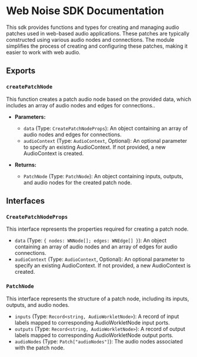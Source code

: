 # Web Noise SDK Documentation

This sdk provides functions and types for creating and managing audio patches used in web-based audio applications. These patches are typically constructed using various audio nodes and connections. The module simplifies the process of creating and configuring these patches, making it easier to work with web audio.

## Exports <a name="exports"></a>

### `createPatchNode` <a name="createpatchnode"></a>

This function creates a patch audio node based on the provided data, which includes an array of audio nodes and edges for connections..

- **Parameters:**
  - `data` (Type: `CreatePatchNodeProps`): An object containing an array of audio nodes and edges for connections.
  - `audioContext` (Type: `AudioContext`, Optional): An optional parameter to specify an existing AudioContext. If not provided, a new AudioContext is created.

- **Returns:**
  - `PatchNode` (Type: `PatchNode`): An object containing inputs, outputs, and audio nodes for the created patch node.

## Interfaces <a name="interfaces"></a>

### `CreatePatchNodeProps` <a name="createpatchnodeprops"></a>

This interface represents the properties required for creating a patch node.

- `data` (Type: `{ nodes: WNNode[]; edges: WNEdge[] }`): An object containing an array of audio nodes and an array of edges for audio connections.
- `audioContext` (Type: `AudioContext`, Optional): An optional parameter to specify an existing AudioContext. If not provided, a new AudioContext is created.

### `PatchNode` <a name="patchnode"></a>

This interface represents the structure of a patch node, including its inputs, outputs, and audio nodes.

- `inputs` (Type: `Record<string, AudioWorkletNode>`): A record of input labels mapped to corresponding AudioWorkletNode input ports.
- `outputs` (Type: `Record<string, AudioWorkletNode>`): A record of output labels mapped to corresponding AudioWorkletNode output ports.
- `audioNodes` (Type: `Patch["audioNodes"]`): The audio nodes associated with the patch node.

